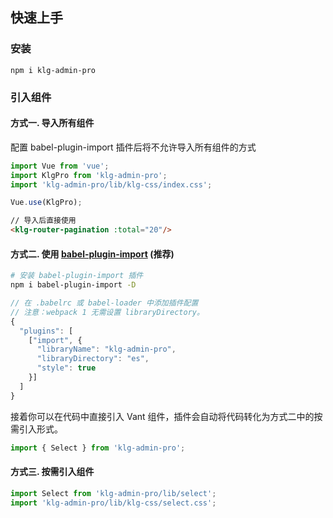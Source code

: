 ## 快速上手

### 安装

```shell
npm i klg-admin-pro
```

### 引入组件

#### 方式一. 导入所有组件
配置 babel-plugin-import 插件后将不允许导入所有组件的方式

```js
import Vue from 'vue';
import KlgPro from 'klg-admin-pro';
import 'klg-admin-pro/lib/klg-css/index.css';

Vue.use(KlgPro);
```

```html
// 导入后直接使用
<klg-router-pagination :total="20"/>
```

#### 方式二. 使用 [babel-plugin-import](https://github.com/ant-design/babel-plugin-import) (推荐)
```bash
# 安装 babel-plugin-import 插件
npm i babel-plugin-import -D
```

```js
// 在 .babelrc 或 babel-loader 中添加插件配置
// 注意：webpack 1 无需设置 libraryDirectory。
{
  "plugins": [
    ["import", {
      "libraryName": "klg-admin-pro",
      "libraryDirectory": "es",
      "style": true
    }]
  ]
}
```

接着你可以在代码中直接引入 Vant 组件，插件会自动将代码转化为方式二中的按需引入形式。

```js
import { Select } from 'klg-admin-pro';
```

#### 方式三. 按需引入组件

```js
import Select from 'klg-admin-pro/lib/select';
import 'klg-admin-pro/lib/klg-css/select.css';
```
